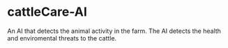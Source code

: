 # cattleCare-AI
An AI that detects the animal activity in the farm. The AI detects the health and enviromental threats to the cattle.
